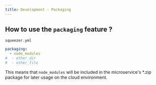 ```yaml
---
title: Development - Packaging
---
```


## How to use the `packaging` feature  ?

`squeezer.yml` 

```yaml
packaging:
  - node_modules
#  - other_dir
#  - other_file
```

This means that `node_modules` will be included in the microservice's *.zip package for later usage 
on the cloud environment.